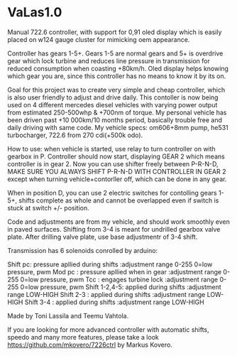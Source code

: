 # VaLas1.0
Manual 722.6 controller, with support for 0,91 oled display which is easily placed on w124 gauge cluster for mimicking oem appearance.

Controller has gears 1-5+. Gears 1-5 are normal gears and 5+ is overdrive gear which lock turbine and reduces line pressure in transmission for reduced consumption when coasting +80km/h. Oled display helps knowing which gear you are, since this controller has no means to know it by its on.

Goal for this project was to create very simple and cheap controller, which is also user friendly to adjust and drive daily.
This contoller is now being used on 4 different mercedes diesel vehicles with varying power output from  estimated 250-500whp & +700nm of torque. My personal vehicle has been driven past +10 000km/10 months period, basically trouble free and daily driving with same code. 
My vehicle specs: om606+8mm pump, he531 turbocharger, 722.6 from 270 cdi(+500k odo).

How to use:
when vehicle is started, use relay to turn controller on with gearbox in P.
Controller should now start, displaying GEAR 2 which means controller is in gear 2.
Now you can use shifter freely between P-R-N-D, MAKE SURE YOU ALWAYS SHIFT P-R-N-D WITH CONTROLLER IN GEAR 2 except when turning vehicle+contorller off, which can be done in any gear.

When in position D, you can use 2 electric switches for contolling gears 1-5+, shifts complete as whole and cannot be overlapped even if switch is stuck at switch +/- position.

Code and adjustments are from my vehicle, and should work smoothly even in paved surfaces. Shifting from 3-4 is meant for undrilled gearbox valve plate. After drilling valve plate, use base adjustmentr of 3-4 shift.

Transmission has 6 solenoids conrolled by arduino:

Shift pc: pressure apllied during shifts      :adjustment range 0-255 0=low pressure, pwm
Mod pc  : pressure apllied when in gear       :adjustment range 0-255 0=low pressure, pwm
Tcc     : engages turbine lock                :adjustment range 0-255 0=low pressure, pwm
Shift 1-2,4-5: applied during shifts          :adjustment range LOW-HIGH
Shift 2-3    : applied during shifts          :adjustment range LOW-HIGH
Shift 3-4    : applied during shifts          :adjustment range LOW-HIGH

Made by Toni Lassila and Teemu Vahtola.

If you are looking for more advanced controller with automatic shifts, speedo and many more features, please take a look https://github.com/mkovero/7226ctrl by Markus Kovero.
